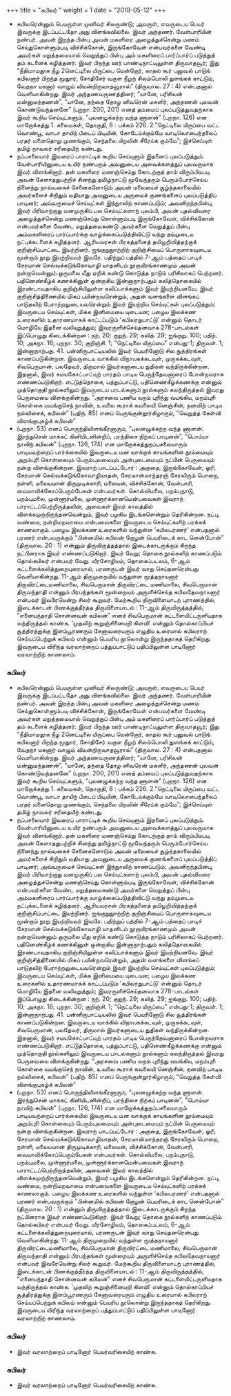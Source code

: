 ﻿+++
title = "கபிலர்  "
weight = 1
date = "2019-05-12"
+++


- கபிலரென்னும் பெயருள்ள முனிவர் சிலருண்டு; அவருள், எவருடைய பெயர் இவருக்கு இடப்பட்டதோ அது விளங்கவில்லை. இவர் அந்தணர். வேள்பாரியின் நண்பர். அவன் இறந்த பின்பு அவன் மகளிரை அழைத்துச்சென்று மணம் செய்துகொள்ளும்படி விச்சிக்கோன், இருங்கோவேள் என்பவர்களை வேண்டி அவர்கள் மறுத்தமையால் வெறுத்துப் பின்பு அம் மகளிரைப் பார்ப்பார்ப் படுத்துத் தம் கடனைக் கழித்தனர். இவர் பிறந்த ஊர் பாண்டிநாட்டிலுள்ள  திருவாதவூர்; இது “நீதிமாமதூக நீழ 2னெட்டிலை யிருப்பை யென்றோர், காதல் கூர் பனுவல் பாடுங் கபிலனார் பிறந்த மூதுார், சோதிசேர் வகுள நீழற் சிலம்பொலி துளங்கக் காட்டும், வேதநா யகனார் வாழும் வியன்றிருவாதவூரால்” (திருவால. 27 : 4)  என்பதனால் வெளியாகின்றது. இவர் அந்தணவருணத்தினர்; “யானே, பரிசிலன் மன்னுமந்தணன்”, “யானே, தந்தை தோழ னிவரென் மகளிர், அந்தணன் புலவன் கொண்டுவந்தனனே” (புறநா. 200, 201)  எனத் தம்மைப் புலப்படுத்துவதற்காக இவர் கூறிய செய்யுட்களும், “புலனழுக்கற்ற வந்த ணாளன்” (புறநா. 126)  என மாறோக்கத்து  1. கலைமகள், தொகுதி, 8 : பக்கம் 226. 2.”நெட்டிலை யிருப்பை வட்ட வொண்பூ, வாடா தாயிற் பீடைப் பிடியின், கோடேய்க்கும்மே வாடிலொபைந்தலைப் பரதர் மனைதொறு முணங்கும், செந்தலை யிறலின் சீரேய்க் கும்மே”; இச்செய்யுள் தமிழ் நாவலர் சரிதையிற் கண்டது. 
-  நப்பசலையார் இவரைப் பாராட்டிக் கூறிய செய்யுளும் இதனைப் புலப்படுத்தும். வேள்பாரியினுடைய உயிர் நண்பரும் அவனுடைய அவைக்களத்துப் புலவருமாக இவர் விளங்கினார். தன் மகளிரை மணஞ்செய்து கோடற்குத் தாம் விரும்பியபடி அவன் கேளாததுபற்றிச் சினந்து தமிழ்நாட்டு மூவேந்தரும் பெரும்போர்செய்ய நினைந்து நால்வகைச் சேனைகளோடும் அவன் மலையைச் சூழ்ந்தகாலையில் அவர்களைச் சிறிதும் மதியாது அவனுடைய அருமைக் குணங்களைப் புலப்படுத்திப் பாடினர்; அவ்வருமைச் செய்யுட்கள் இந்நுாலிற் காணப்படும்; அவனிறந்தபின்பு, இவர் பிரிவாற்றாது மனமுருகிப் பல செய்யுட்களாற் புலம்பி, அவன் புதல்வியரை அழைத்துச்சென்று மணஞ்செய்து கொள்ளும்படி இருங்கோவேள், விச்சிக்கோன் என்பவர்களை வேண்ட மறுத்தமைகண்டு அவர்களை வெறுத்துப் பின்பு அம்மகளிரைப் பார்ப்பார்க்கு வாழ்க்கைப்படுத்திவிட்டு வந்து தம்முடைய நட்புக்கடனைக் கழித்தனர். ஆரியவரசன் பிரகத்தனைத் தமிழறிவித்தற்குக்  குறிஞ்சிப்பாட்டை இயற்றினர்.  ஐங்குறுநுாற்றிற் குறிஞ்சியைப் பொருளாகவுடைய மூன்றாம் நூறு இயற்றியவர் இவரே.  பதிற்றுப் பத்தில் 7-ஆம் பத்தைப் பாடிச் சேரமான் செல்வக்கடுங்கோவாழி யாதனிடம் நூறாயிரங்காணமும் அவன் நன்றாவென்னும் ஒருமலை மீது ஏறிக் கண்டு கொடுத்த நாடும் பரிசிலாகப் பெற்றனர். பதினெண்கீழ்க் கணக்கினுள் ஒன்றாகிய  இன்னாநாற்பதும் கலித்தொகையில் இரண்டாவதாகிய குறிஞ்சியிலுள்ள கலிப்பாக்களும் இவர் இயற்றியனவே. இவர் குறிஞ்சித்திணையில் மிகப் பயின்றவரென்றும், அதன் வளங்களை விளங்கப் பாடுதலிற் பேராற்றலுடையவரென்றும் இவர் இயற்றிய செய்யுட்கள் புலப்படுத்தும்; இவருடைய செய்யுட்கள், மிக்க இனிமையை யுடையன; பழைய இலக்கண உரைகளில் உதாரணமாகக் காட்டப்படும் ‘கபிலரதுபாட்டு’ என்னும் தொடர் மொழியே இதனை வலியுறுத்தும்; இவரருளிச்செய்தனவாக 278-பாடல்கள் இப்பொழுது கிடைக்கின்றன :  நற். 20;  குறுந். 29;  கலித். 29;  ஐங்குறு. 100;  பதிற். 10;  அகநா. 16;  புறநா. 30;  குறிஞ்சி. 1; “நெட்டிலை யிருப்பை” என்பது-1;  திருவள். 1;  இன்னாநாற்பது. 41.  பன்னிருபாட்டியலில் இவர் பெயரினோடு சில சூத்திரங்கள் காணப்படுகின்றன. இவருடைய வாக்கில் விநாயகக்கடவுள், முருகக்கடவுள், சிவபெருமான், பலதேவர், திருமால் இவர்களுடைய துதிகள் வந்திருக்கின்றன. இதனால், இவர் சமயகோட்பாட்டிற்  பாரதம் பாடிய பெருந்தேவனாரைப் போன்றவராக எண்ணப்படுகிறார். எட்டுத்தொகை, பத்துப்பாட்டு, பதினெண்கீழ்க்கணக்கு என்னும் முத்தொகுதி நூல்களிலும் இவருடைய பாடல்களும் நூல்களும் கலந்திருத்தல் இவரது பெருமையை விளக்குகின்றது. “அரசவை பணிய வறம் புரிந்து வயங்கிய, மறம்புரி கொள்கை வயங்குசெந் நாவின், உவலை கூராக் கவலையி னெஞ்சின், நனவிற் பாடிய நல்லிசைக், கபிலன்” (பதிற். 85)  எனப்  பெருங்குன்றூர்கிழாரும், “வெறுத்த கேள்வி விளங்குபுகழ்க் கபிலன்”  
-  (புறநா. 53)  எனப்  பொருந்திலிளங்கீரனாரும், “புலனழுக்கற்ற வந்த ணாளன். இரந்துசென் மாக்கட் கினியிடனின்றிப், பரந்திசை நிற்கப் பாடினன்”, “பொய்யா நாவிற் கபிலன்” (புறநா. 126, 174)  என மாறோக்கத்துநப்பசலையாரும் பாடியவற்றைப் பார்க்கையில் இவருடைய மன வாக்குக் காயங்களின் தூய்மையும் அறம்புரி் கொள்கையும் பெரும்புலமையும் அன்புடைமையும் நட்பின் பெருமையும் நன்கு விளங்குகின்றன. இவராற் பாடப்பட்டோர் : அகுதை, இருங்கோவேள், ஓரி, சேரமான் செல்வக்கடுங்கோவாழியாதன், சேரமான்மாந்தரஞ் சேரலிரும் பொறை, நள்ளி, மலையமான் திருமுடிக்காரி, மலையன், விச்சிக்கோன், வேள்பாரி, வையாவிக்கோப்பெரும்பேகன் என்பவர்கள். கொல்லிமலை, பறம்புநாடு, பறம்புமலை, முள்ளூர்மலை, முள்ளூர்க்கானமென்பவைகள் இவராற் பாராட்டப்பெற்றிருத்தலின், அவைகள் இவர் காலத்தில் விளக்கமுற்றிருந்தனவென்றும், இவர் பழகிய இடங்களென்றும் தெரிகின்றன. நட்பு, வண்மை, நன்றிமறவாமை என்பவைகளை இவருடைய செய்யுட்களிற் பரக்கக் காணலாகும். பழைய இலக்கண உரைகளில் வந்துள்ள ‘கபிலபரணர்’ என்பதனால்  பரணர் என்பவருக்கும் “பின்னமில் கபிலன் றோழன் பெயரிடைக் காட னென்போன்” (திருவால. 20 : 1)  என்னும் திருவிருத்தத்தால் இடைக்காடருக்கும் சிறந்த நட்பினராக இவர் எண்ணப்படுகிறார். இவர் வேறு; தொகை நூல்களிற் காணப்படும்  தொல்கபிலர் என்பவர் வேறு.  வீரசோழியம், தொகைப்படலம், 6-ஆம் கட்டளைக்கலித்துறையுரையால், பரணருடன் இவர் வாது செய்தனரென்பது வெளியாகின்றது. 11-ஆம் திருமுறையில் வந்துள்ள  மூத்தநாயனார் திருவிரட்டைமணிமாலை, சிவபெருமான் திருவிரட்டை மணிமாலை, சிவபெருமான் திருவந்தாதி என்னும் பிரபந்தங்கள் மூன்றையும் அருளிச்செய்த  கபிலதேவநாயனார் என்பவர் இவரேயென்று சிலர் கூறுவர். மேற்கூறிய திருவிளையாடற் புராணத்தில், இடைக்காடன் பிணக்குத்தீர்த்த திருவிளையாடல் : 11-ஆம் திருவிருத்தத்தில், “எனையந்தாதி சொன்னவன் கபிலன்” எனச் சிவபெருமான் கட்டளையிட்டருளியதாக வந்திருத்தல் காண்க. ‘முதலிற் கூறுஞ்சினையறி கிளவி’ என்னும் தொல்காப்பியச் சூத்திரத்துக்கு இளம்பூரணரும் சேனாவரையரும் எழுதிய உரையால் கபிலராற் செய்யப்பெற்றுக்  கபிலம் என்னும் பெயரிய நூலொன்று இருந்ததாகத் தெரிகிறது. இவருடைய விரிந்த வரலாற்றைப்  பத்துப்பாட்டுப் பதிப்பிலுள்ள பாடினோர் வரலாற்றிற் காணலாம். 
  
### கபிலர்  
- கபிலரென்னும் பெயருள்ள முனிவர் சிலருண்டு; அவருள், எவருடைய பெயர் இவருக்கு இடப்பட்டதோ அது விளங்கவில்லை. இவர் அந்தணர். வேள்பாரியின் நண்பர். அவன் இறந்த பின்பு அவன் மகளிரை அழைத்துச்சென்று மணம் செய்துகொள்ளும்படி விச்சிக்கோன், இருங்கோவேள் என்பவர்களை வேண்டி அவர்கள் மறுத்தமையால் வெறுத்துப் பின்பு அம் மகளிரைப் பார்ப்பார்ப் படுத்துத் தம் கடனைக் கழித்தனர். இவர் பிறந்த ஊர் பாண்டிநாட்டிலுள்ள  திருவாதவூர்; இது “நீதிமாமதூக நீழ 2னெட்டிலை யிருப்பை யென்றோர், காதல் கூர் பனுவல் பாடுங் கபிலனார் பிறந்த மூதுார், சோதிசேர் வகுள நீழற் சிலம்பொலி துளங்கக் காட்டும், வேதநா யகனார் வாழும் வியன்றிருவாதவூரால்” (திருவால. 27 : 4)  என்பதனால் வெளியாகின்றது. இவர் அந்தணவருணத்தினர்; “யானே, பரிசிலன் மன்னுமந்தணன்”, “யானே, தந்தை தோழ னிவரென் மகளிர், அந்தணன் புலவன் கொண்டுவந்தனனே” (புறநா. 200, 201)  எனத் தம்மைப் புலப்படுத்துவதற்காக இவர் கூறிய செய்யுட்களும், “புலனழுக்கற்ற வந்த ணாளன்” (புறநா. 126)  என மாறோக்கத்து  1. கலைமகள், தொகுதி, 8 : பக்கம் 226. 2.”நெட்டிலை யிருப்பை வட்ட வொண்பூ, வாடா தாயிற் பீடைப் பிடியின், கோடேய்க்கும்மே வாடிலொபைந்தலைப் பரதர் மனைதொறு முணங்கும், செந்தலை யிறலின் சீரேய்க் கும்மே”; இச்செய்யுள் தமிழ் நாவலர் சரிதையிற் கண்டது. 
-  நப்பசலையார் இவரைப் பாராட்டிக் கூறிய செய்யுளும் இதனைப் புலப்படுத்தும். வேள்பாரியினுடைய உயிர் நண்பரும் அவனுடைய அவைக்களத்துப் புலவருமாக இவர் விளங்கினார். தன் மகளிரை மணஞ்செய்து கோடற்குத் தாம் விரும்பியபடி அவன் கேளாததுபற்றிச் சினந்து தமிழ்நாட்டு மூவேந்தரும் பெரும்போர்செய்ய நினைந்து நால்வகைச் சேனைகளோடும் அவன் மலையைச் சூழ்ந்தகாலையில் அவர்களைச் சிறிதும் மதியாது அவனுடைய அருமைக் குணங்களைப் புலப்படுத்திப் பாடினர்; அவ்வருமைச் செய்யுட்கள் இந்நுாலிற் காணப்படும்; அவனிறந்தபின்பு, இவர் பிரிவாற்றாது மனமுருகிப் பல செய்யுட்களாற் புலம்பி, அவன் புதல்வியரை அழைத்துச்சென்று மணஞ்செய்து கொள்ளும்படி இருங்கோவேள், விச்சிக்கோன் என்பவர்களை வேண்ட மறுத்தமைகண்டு அவர்களை வெறுத்துப் பின்பு அம்மகளிரைப் பார்ப்பார்க்கு வாழ்க்கைப்படுத்திவிட்டு வந்து தம்முடைய நட்புக்கடனைக் கழித்தனர். ஆரியவரசன் பிரகத்தனைத் தமிழறிவித்தற்குக்  குறிஞ்சிப்பாட்டை இயற்றினர்.  ஐங்குறுநுாற்றிற் குறிஞ்சியைப் பொருளாகவுடைய மூன்றாம் நூறு இயற்றியவர் இவரே.  பதிற்றுப் பத்தில் 7-ஆம் பத்தைப் பாடிச் சேரமான் செல்வக்கடுங்கோவாழி யாதனிடம் நூறாயிரங்காணமும் அவன் நன்றாவென்னும் ஒருமலை மீது ஏறிக் கண்டு கொடுத்த நாடும் பரிசிலாகப் பெற்றனர். பதினெண்கீழ்க் கணக்கினுள் ஒன்றாகிய  இன்னாநாற்பதும் கலித்தொகையில் இரண்டாவதாகிய குறிஞ்சியிலுள்ள கலிப்பாக்களும் இவர் இயற்றியனவே. இவர் குறிஞ்சித்திணையில் மிகப் பயின்றவரென்றும், அதன் வளங்களை விளங்கப் பாடுதலிற் பேராற்றலுடையவரென்றும் இவர் இயற்றிய செய்யுட்கள் புலப்படுத்தும்; இவருடைய செய்யுட்கள், மிக்க இனிமையை யுடையன; பழைய இலக்கண உரைகளில் உதாரணமாகக் காட்டப்படும் ‘கபிலரதுபாட்டு’ என்னும் தொடர் மொழியே இதனை வலியுறுத்தும்; இவரருளிச்செய்தனவாக 278-பாடல்கள் இப்பொழுது கிடைக்கின்றன :  நற். 20;  குறுந். 29;  கலித். 29;  ஐங்குறு. 100;  பதிற். 10;  அகநா. 16;  புறநா. 30;  குறிஞ்சி. 1; “நெட்டிலை யிருப்பை” என்பது-1;  திருவள். 1;  இன்னாநாற்பது. 41.  பன்னிருபாட்டியலில் இவர் பெயரினோடு சில சூத்திரங்கள் காணப்படுகின்றன. இவருடைய வாக்கில் விநாயகக்கடவுள், முருகக்கடவுள், சிவபெருமான், பலதேவர், திருமால் இவர்களுடைய துதிகள் வந்திருக்கின்றன. இதனால், இவர் சமயகோட்பாட்டிற்  பாரதம் பாடிய பெருந்தேவனாரைப் போன்றவராக எண்ணப்படுகிறார். எட்டுத்தொகை, பத்துப்பாட்டு, பதினெண்கீழ்க்கணக்கு என்னும் முத்தொகுதி நூல்களிலும் இவருடைய பாடல்களும் நூல்களும் கலந்திருத்தல் இவரது பெருமையை விளக்குகின்றது. “அரசவை பணிய வறம் புரிந்து வயங்கிய, மறம்புரி கொள்கை வயங்குசெந் நாவின், உவலை கூராக் கவலையி னெஞ்சின், நனவிற் பாடிய நல்லிசைக், கபிலன்” (பதிற். 85)  எனப்  பெருங்குன்றூர்கிழாரும், “வெறுத்த கேள்வி விளங்குபுகழ்க் கபிலன்”  
-  (புறநா. 53)  எனப்  பொருந்திலிளங்கீரனாரும், “புலனழுக்கற்ற வந்த ணாளன். இரந்துசென் மாக்கட் கினியிடனின்றிப், பரந்திசை நிற்கப் பாடினன்”, “பொய்யா நாவிற் கபிலன்” (புறநா. 126, 174)  என மாறோக்கத்துநப்பசலையாரும் பாடியவற்றைப் பார்க்கையில் இவருடைய மன வாக்குக் காயங்களின் தூய்மையும் அறம்புரி் கொள்கையும் பெரும்புலமையும் அன்புடைமையும் நட்பின் பெருமையும் நன்கு விளங்குகின்றன. இவராற் பாடப்பட்டோர் : அகுதை, இருங்கோவேள், ஓரி, சேரமான் செல்வக்கடுங்கோவாழியாதன், சேரமான்மாந்தரஞ் சேரலிரும் பொறை, நள்ளி, மலையமான் திருமுடிக்காரி, மலையன், விச்சிக்கோன், வேள்பாரி, வையாவிக்கோப்பெரும்பேகன் என்பவர்கள். கொல்லிமலை, பறம்புநாடு, பறம்புமலை, முள்ளூர்மலை, முள்ளூர்க்கானமென்பவைகள் இவராற் பாராட்டப்பெற்றிருத்தலின், அவைகள் இவர் காலத்தில் விளக்கமுற்றிருந்தனவென்றும், இவர் பழகிய இடங்களென்றும் தெரிகின்றன. நட்பு, வண்மை, நன்றிமறவாமை என்பவைகளை இவருடைய செய்யுட்களிற் பரக்கக் காணலாகும். பழைய இலக்கண உரைகளில் வந்துள்ள ‘கபிலபரணர்’ என்பதனால்  பரணர் என்பவருக்கும் “பின்னமில் கபிலன் றோழன் பெயரிடைக் காட னென்போன்” (திருவால. 20 : 1)  என்னும் திருவிருத்தத்தால் இடைக்காடருக்கும் சிறந்த நட்பினராக இவர் எண்ணப்படுகிறார். இவர் வேறு; தொகை நூல்களிற் காணப்படும்  தொல்கபிலர் என்பவர் வேறு.  வீரசோழியம், தொகைப்படலம், 6-ஆம் கட்டளைக்கலித்துறையுரையால், பரணருடன் இவர் வாது செய்தனரென்பது வெளியாகின்றது. 11-ஆம் திருமுறையில் வந்துள்ள  மூத்தநாயனார் திருவிரட்டைமணிமாலை, சிவபெருமான் திருவிரட்டை மணிமாலை, சிவபெருமான் திருவந்தாதி என்னும் பிரபந்தங்கள் மூன்றையும் அருளிச்செய்த  கபிலதேவநாயனார் என்பவர் இவரேயென்று சிலர் கூறுவர். மேற்கூறிய திருவிளையாடற் புராணத்தில், இடைக்காடன் பிணக்குத்தீர்த்த திருவிளையாடல் : 11-ஆம் திருவிருத்தத்தில், “எனையந்தாதி சொன்னவன் கபிலன்” எனச் சிவபெருமான் கட்டளையிட்டருளியதாக வந்திருத்தல் காண்க. ‘முதலிற் கூறுஞ்சினையறி கிளவி’ என்னும் தொல்காப்பியச் சூத்திரத்துக்கு இளம்பூரணரும் சேனாவரையரும் எழுதிய உரையால் கபிலராற் செய்யப்பெற்றுக்  கபிலம் என்னும் பெயரிய நூலொன்று இருந்ததாகத் தெரிகிறது. இவருடைய விரிந்த வரலாற்றைப்  பத்துப்பாட்டுப் பதிப்பிலுள்ள பாடினோர் வரலாற்றிற் காணலாம். 
### கபிலர்  
-  இவர் வரலாற்றைப் பாடினோர் பெயர்வரிசையிற் காண்க.  
  
### கபிலர்  
-  இவர் வரலாற்றைப் பாடினோர் பெயர்வரிசையிற் காண்க.  
